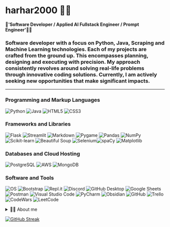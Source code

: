 # harhar2000 🚀💡

🔧**'Software Developer / Applied AI Fullstack Engineer / Prompt Engineer'**👨‍💼

### Software developer with a focus on Python, Java, Scraping and Machine Learning technologies. Each of my projects are crafted from the ground up. This encompasses planning, designing and executing with precision. My approach consistently revolves around solving real-life problems through innovative coding solutions. Currently, I am actively seeking new opportunities that make significant impacts.

---

### Programming and Markup Languages
![Python](https://img.shields.io/badge/Python-3776AB?style=for-the-badge&logo=python&logoColor=white) ![Java](https://img.shields.io/badge/Java-007396?style=for-the-badge&logo=java&logoColor=white) ![HTML5](https://img.shields.io/badge/HTML5-E34F26?style=for-the-badge&logo=html5&logoColor=white) ![CSS3](https://img.shields.io/badge/CSS3-1572B6?style=for-the-badge&logo=css3&logoColor=white) 

### Frameworks and Libraries
![Flask](https://img.shields.io/badge/Flask-000000?style=for-the-badge&logo=flask&logoColor=white) ![Streamlit](https://img.shields.io/badge/Streamlit-FF4B4B?style=for-the-badge&logo=streamlit&logoColor=white) ![Markdown](https://img.shields.io/badge/Markdown-000000?style=for-the-badge&logo=markdown&logoColor=white) ![Pygame](https://img.shields.io/badge/Pygame-3776AB?style=for-the-badge&logo=pygame&logoColor=white) ![Pandas](https://img.shields.io/badge/Pandas-150458?style=for-the-badge&logo=pandas&logoColor=white) ![NumPy](https://img.shields.io/badge/NumPy-013243?style=for-the-badge&logo=numpy&logoColor=white) ![Scikit-learn](https://img.shields.io/badge/Scikit_learn-F7931E?style=for-the-badge&logo=scikit-learn&logoColor=white) ![Beautiful Soup](https://img.shields.io/badge/Beautiful_Soup-000000?style=for-the-badge&logo=beautifulsoup&logoColor=white) ![Selenium](https://img.shields.io/badge/Selenium-43B02A?style=for-the-badge&logo=selenium&logoColor=white)![spaCy](https://img.shields.io/badge/spaCy-000000?style=for-the-badge&logo=spacy&logoColor=white) ![Matplotlib](https://img.shields.io/badge/Matplotlib-3776AB?style=for-the-badge&logo=python&logoColor=white)

### Databases and Cloud Hosting
![PostgreSQL](https://img.shields.io/badge/PostgreSQL-316192?style=for-the-badge&logo=postgresql&logoColor=white) ![AWS](https://img.shields.io/badge/AWS-FF9900?style=for-the-badge&logo=amazonaws&logoColor=white) ![MongoDB](https://img.shields.io/badge/MongoDB-47A248?style=for-the-badge&logo=mongodb&logoColor=white) 

### Software and Tools
![OS](https://img.shields.io/badge/OS-000000?style=for-the-badge&logo=operatingsystem&logoColor=white) ![Bootstrap](https://img.shields.io/badge/Bootstrap-563D7C?style=for-the-badge&logo=bootstrap&logoColor=white) ![Repl.it](https://img.shields.io/badge/Repl.it-000000?style=for-the-badge&logo=replit&logoColor=white) ![Discord](https://img.shields.io/badge/Discord-5865F2?style=for-the-badge&logo=discord&logoColor=white) ![GitHub Desktop](https://img.shields.io/badge/GitHub_Desktop-181717?style=for-the-badge&logo=github&logoColor=white) ![Google Sheets](https://img.shields.io/badge/Google_Sheets-34A853?style=for-the-badge&logo=google&logoColor=white) ![Postman](https://img.shields.io/badge/Postman-FF6C37?style=for-the-badge&logo=postman&logoColor=white) ![Visual Studio Code](https://img.shields.io/badge/Visual_Studio_Code-007ACC?style=for-the-badge&logo=visualstudiocode&logoColor=white) ![PyCharm](https://img.shields.io/badge/PyCharm-000000?style=for-the-badge&logo=pycharm&logoColor=white) ![Obsidian](https://img.shields.io/badge/Obsidian-333?style=for-the-badge&logo=obsidian&logoColor=white) ![GitHub](https://img.shields.io/badge/GitHub-181717?style=for-the-badge&logo=github&logoColor=white) ![Trello](https://img.shields.io/badge/Trello-0052CC?style=for-the-badge&logo=trello&logoColor=white) ![CodeWars](https://img.shields.io/badge/CodeWars-B1361E?style=for-the-badge&logo=codewars&logoColor=white) ![LeetCode](https://img.shields.io/badge/LeetCode-FFA116?style=for-the-badge&logo=leetcode&logoColor=white)




<details>
   <summary>👨‍💻 About me</summary>

Transitioning from a diverse background in Corporate Events, TV Production and Charity Management, I discovered my passion for programming through self-teaching Python. I was accepted into [Makers](https://makers.tech/), where I completed a rigorous 16-week training covering everything from Python, Engineering Foundations, Databases, Web Applications, Cloud Deployment and Cloud Engineering.

I've since had the opportunity to enhance my skills through various internships:
- **[Marllm.io](https://www.marllm.io/):** Interned as a Web Developer, where I built and deployed web applications.
- **MyWings:** Worked as a Prompt Engineer, developing and training Machine Learning models for the backend of a platform aimed at improving workspace adjustments.

I'm interested in AI, Automation and prompting. 

</details>


[![GitHub Streak](https://streak-stats.demolab.com/?user=harhar2000&theme=dark)](https://git.io/streak-stats)
